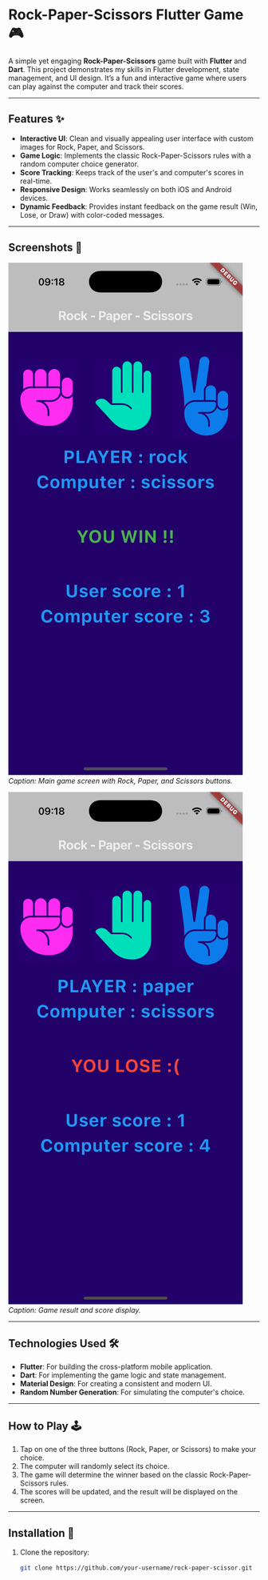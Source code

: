 # Rock-Paper-Scissors Flutter Game 🎮

A simple yet engaging **Rock-Paper-Scissors** game built with **Flutter** and **Dart**. This project demonstrates my skills in Flutter development, state management, and UI design. It’s a fun and interactive game where users can play against the computer and track their scores.

---

## Features ✨
- **Interactive UI**: Clean and visually appealing user interface with custom images for Rock, Paper, and Scissors.
- **Game Logic**: Implements the classic Rock-Paper-Scissors rules with a random computer choice generator.
- **Score Tracking**: Keeps track of the user's and computer's scores in real-time.
- **Responsive Design**: Works seamlessly on both iOS and Android devices.
- **Dynamic Feedback**: Provides instant feedback on the game result (Win, Lose, or Draw) with color-coded messages.

---

## Screenshots 📸
![Game Screenshot 1](images/screenshot1.png)  
*Caption: Main game screen with Rock, Paper, and Scissors buttons.*

![Game Screenshot 2](images/screenshot2.png)  
*Caption: Game result and score display.*

---

## Technologies Used 🛠️
- **Flutter**: For building the cross-platform mobile application.
- **Dart**: For implementing the game logic and state management.
- **Material Design**: For creating a consistent and modern UI.
- **Random Number Generation**: For simulating the computer's choice.

---

## How to Play 🕹️
1. Tap on one of the three buttons (Rock, Paper, or Scissors) to make your choice.
2. The computer will randomly select its choice.
3. The game will determine the winner based on the classic Rock-Paper-Scissors rules.
4. The scores will be updated, and the result will be displayed on the screen.

---

## Installation 🚀
1. Clone the repository:
   ```bash
   git clone https://github.com/your-username/rock-paper-scissor.git
